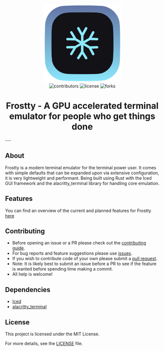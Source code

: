 <p align="center">
  <img width="256" height=auto src="https://github.com/BanceDev/frostty/blob/main/logo.png">
  <br/>
  <img src="https://img.shields.io/github/contributors/bancedev/frostty" alt="contributors">
  <img src="https://img.shields.io/github/license/bancedev/frostty" alt="license">
  <img src="https://img.shields.io/github/forks/bancedev/frostty" alt="forks">
</p>

<h1 align="center">Frostty - A GPU accelerated terminal emulator for people who get things done</h1>
---

## About

Frostty is a modern terminal emulator for the terminal power user. It comes with simple defaults that can be expanded upon via extensive configuration, it is very lightweight and performant. Being built using Rust with the Iced GUI framework and the alacritty_terminal library for handling core emulation.

## Features

You can find an overview of the current and planned features for Frostty [here](./docs/features.md)

## Contributing

- Before opening an issue or a PR please check out the [contributing guide](https://github.com/BanceDev/frostty/blob/main/CONTRIBUTING.md).
- For bug reports and feature suggestions please use [issues](https://github.com/BanceDev/frostty/issues).
- If you wish to contribute code of your own please submit a [pull request](https://github.com/BanceDev/frostty/pulls).
- Note: It is likely best to submit an issue before a PR to see if the feature is wanted before spending time making a commit.
- All help is welcome!

## Dependencies
- [Iced](https://iced.rs/)
- [alacritty_terminal](https://crates.io/crates/alacritty_terminal/0.11.0)

## License

This project is licensed under the MIT License.

For more details, see the [LICENSE](./LICENSE) file.
